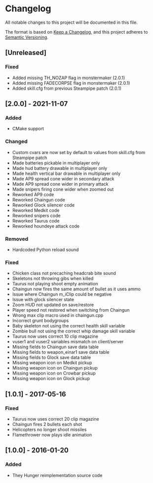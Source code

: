 # Changelog

All notable changes to this project will be documented in this file.

The format is based on [Keep a Changelog](https://keepachangelog.com/en/1.0.0/),
and this project adheres to [Semantic Versioning](https://semver.org/spec/v2.0.0.html).

## [Unreleased]

### Fixed

- Added missing TH_NOZAP flag in monstermaker (2.0.1)
- Added missing FADECORPSE flag in monstermaker (2.0.1)
- Added skill.cfg from previous Steampipe patch (2.0.1)

## [2.0.0] - 2021-11-07

### Added

- CMake support

### Changed

- Custom cvars are now set by default to values from skill.cfg from Steampipe patch
- Made batteries pickable in multiplayer only
- Made hud battery drawable in multiplayer only
- Made health vertical bar drawable in multiplayer only
- Made AP9 spread cone wider in secondary attack
- Made AP9 spread cone wider in primary attack
- Made snipers firing cone wider when zoomed out
- Reworked AP9 code
- Reworked Chaingun code
- Reworked Glock silencer code
- Reworked Medkit code
- Reworked snipers code
- Reworked Taurus code
- Reworked houndeye attack code

### Removed

- Hardcoded Python reload sound

### Fixed

- Chicken class not precaching headcrab bite sound
- Skeletons not throwing gibs when killed
- Taurus not playing shoot empty animation
- Chaingun now fires the same amount of bullet as it uses ammo
- Issue where Chaingun m_iClip could be negative
- Issue with glock silencer state
- Zoom HUD not updated on save/restore
- Player speed not restored when switching from Chaingun
- Wrong max clip macro used in chaingun.cpp
- Incorrect grunt bodygroups
- Baby skeleton not using the correct health skill variable
- Zombie bull not using the correct whip damage skill variable
- Taurus now uses correct 10 clip magazine
- vuser1 and vuser2 variables mismatch on client/server
- Missing fields to Chaingun save data table
- Missing fields to weapon_einar1 save data table
- Missing fields to Glock save data table
- Missing weapon icon on Medkit pickup
- Missing weapon icon on Chaingun pickup
- Missing weapon icon on Crowbar pickup
- Missing weapon icon on Glock pickup

## [1.0.1] - 2017-05-16

### Fixed

- Taurus now uses correct 20 clip magazine
- Chaingun fires 2 bullets each shot
- Helicopters no longer shoot missiles
- Flamethrower now plays idle animation

## [1.0.0] - 2016-01-20

### Added

- They Hunger reimplementation source code
